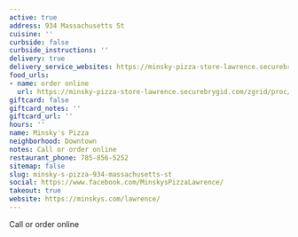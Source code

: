 ```yaml
---
active: true
address: 934 Massachusetts St
cuisine: ''
curbside: false
curbside_instructions: ''
delivery: true
delivery_service_websites: https://minsky-pizza-store-lawrence.securebrygid.com/zgrid/proc/site/sitep.jsp
food_urls:
- name: order online
  url: https://minsky-pizza-store-lawrence.securebrygid.com/zgrid/proc/site/sitep.jsp
giftcard: false
giftcard_notes: ''
giftcard_url: ''
hours: ''
name: Minsky's Pizza
neighborhood: Downtown
notes: Call or order online
restaurant_phone: 785-856-5252
sitemap: false
slug: minsky-s-pizza-934-massachusetts-st
social: https://www.facebook.com/MinskysPizzaLawrence/
takeout: true
website: https://minskys.com/lawrence/
---
```


Call or order online